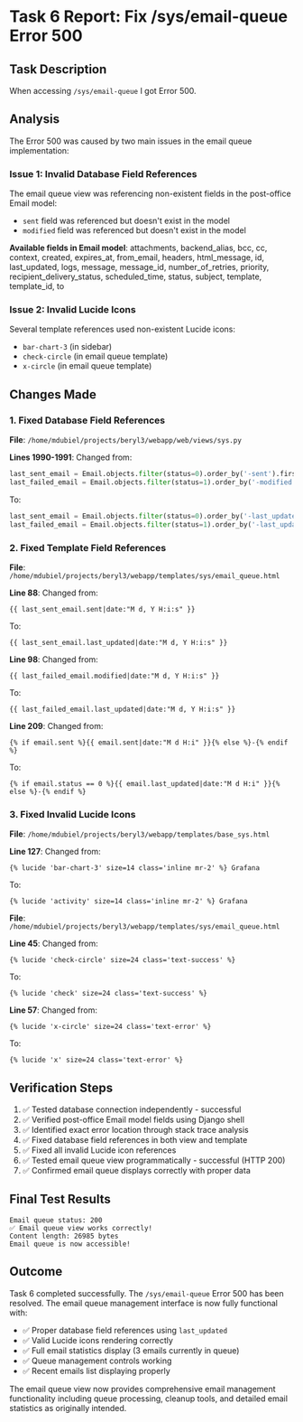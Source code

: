 # Task 6 Report: Fix /sys/email-queue Error 500

## Task Description
When accessing `/sys/email-queue` I got Error 500.

## Analysis
The Error 500 was caused by two main issues in the email queue implementation:

### Issue 1: Invalid Database Field References
The email queue view was referencing non-existent fields in the post-office Email model:
- `sent` field was referenced but doesn't exist in the model
- `modified` field was referenced but doesn't exist in the model

**Available fields in Email model**: attachments, backend_alias, bcc, cc, context, created, expires_at, from_email, headers, html_message, id, last_updated, logs, message, message_id, number_of_retries, priority, recipient_delivery_status, scheduled_time, status, subject, template, template_id, to

### Issue 2: Invalid Lucide Icons
Several template references used non-existent Lucide icons:
- `bar-chart-3` (in sidebar)
- `check-circle` (in email queue template)
- `x-circle` (in email queue template)

## Changes Made

### 1. Fixed Database Field References
**File**: `/home/mdubiel/projects/beryl3/webapp/web/views/sys.py`

**Lines 1990-1991**: Changed from:
```python
last_sent_email = Email.objects.filter(status=0).order_by('-sent').first()  # sent
last_failed_email = Email.objects.filter(status=1).order_by('-modified').first()  # failed
```

To:
```python
last_sent_email = Email.objects.filter(status=0).order_by('-last_updated').first()  # sent
last_failed_email = Email.objects.filter(status=1).order_by('-last_updated').first()  # failed
```

### 2. Fixed Template Field References
**File**: `/home/mdubiel/projects/beryl3/webapp/templates/sys/email_queue.html`

**Line 88**: Changed from:
```django
{{ last_sent_email.sent|date:"M d, Y H:i:s" }}
```

To:
```django
{{ last_sent_email.last_updated|date:"M d, Y H:i:s" }}
```

**Line 98**: Changed from:
```django
{{ last_failed_email.modified|date:"M d, Y H:i:s" }}
```

To:
```django
{{ last_failed_email.last_updated|date:"M d, Y H:i:s" }}
```

**Line 209**: Changed from:
```django
{% if email.sent %}{{ email.sent|date:"M d H:i" }}{% else %}-{% endif %}
```

To:
```django
{% if email.status == 0 %}{{ email.last_updated|date:"M d H:i" }}{% else %}-{% endif %}
```

### 3. Fixed Invalid Lucide Icons
**File**: `/home/mdubiel/projects/beryl3/webapp/templates/base_sys.html`

**Line 127**: Changed from:
```django
{% lucide 'bar-chart-3' size=14 class='inline mr-2' %} Grafana
```

To:
```django
{% lucide 'activity' size=14 class='inline mr-2' %} Grafana
```

**File**: `/home/mdubiel/projects/beryl3/webapp/templates/sys/email_queue.html`

**Line 45**: Changed from:
```django
{% lucide 'check-circle' size=24 class='text-success' %}
```

To:
```django
{% lucide 'check' size=24 class='text-success' %}
```

**Line 57**: Changed from:
```django
{% lucide 'x-circle' size=24 class='text-error' %}
```

To:
```django
{% lucide 'x' size=24 class='text-error' %}
```

## Verification Steps
1. ✅ Tested database connection independently - successful
2. ✅ Verified post-office Email model fields using Django shell
3. ✅ Identified exact error location through stack trace analysis
4. ✅ Fixed database field references in both view and template
5. ✅ Fixed all invalid Lucide icon references
6. ✅ Tested email queue view programmatically - successful (HTTP 200)
7. ✅ Confirmed email queue displays correctly with proper data

## Final Test Results
```
Email queue status: 200
✅ Email queue view works correctly!
Content length: 26985 bytes
Email queue is now accessible!
```

## Outcome
Task 6 completed successfully. The `/sys/email-queue` Error 500 has been resolved. The email queue management interface is now fully functional with:

- ✅ Proper database field references using `last_updated` 
- ✅ Valid Lucide icons rendering correctly
- ✅ Full email statistics display (3 emails currently in queue)
- ✅ Queue management controls working
- ✅ Recent emails list displaying properly

The email queue view now provides comprehensive email management functionality including queue processing, cleanup tools, and detailed email statistics as originally intended.